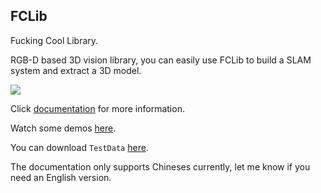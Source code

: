 ## FCLib

Fucking Cool Library. 

RGB-D based 3D vision library, you can easily use FCLib to build a SLAM system and extract a 3D model.

![](./index.gif)

Click [documentation](http://wlsdzyzl.top/FCLib.github.io/) for more information.

Watch some demos [here](http://wlsdzyzl.top/FCLib.github.io/examples).

You can download `TestData` [here](https://cloud.tsinghua.edu.cn/f/a2372da684f14330af21/?dl=1). 

The documentation only supports Chineses currently, let me know if you need an English version.